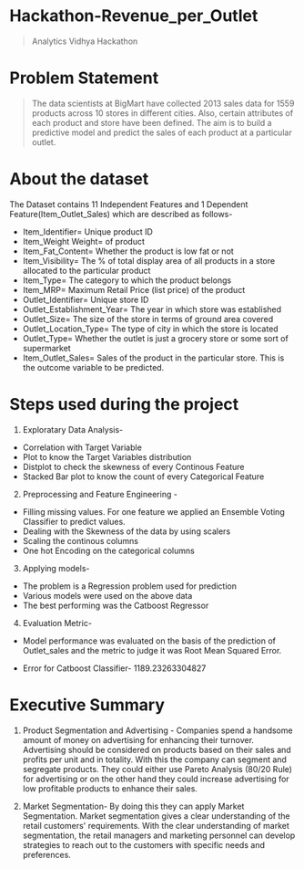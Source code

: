# Hackathon-Revenue_per_Outlet
>Analytics Vidhya Hackathon

# Problem Statement
> The data scientists at BigMart have collected 2013 sales data for 1559 products across 10 stores in different cities. Also, certain attributes of each product and store have been defined. The aim is to build a predictive model and predict the sales of each product at a particular outlet.

# About the dataset
The Dataset contains 11 Independent Features and 1 Dependent Feature(Item_Outlet_Sales) which are described as follows-
- Item_Identifier=	Unique product ID
- Item_Weight	Weight= of product
- Item_Fat_Content=	Whether the product is low fat or not
- Item_Visibility=	The % of total display area of all products in a store allocated to the particular product
- Item_Type=	The category to which the product belongs
- Item_MRP=	Maximum Retail Price (list price) of the product
- Outlet_Identifier=	Unique store ID
- Outlet_Establishment_Year=	The year in which store was established
- Outlet_Size=	The size of the store in terms of ground area covered
- Outlet_Location_Type=	The type of city in which the store is located
- Outlet_Type=	Whether the outlet is just a grocery store or some sort of supermarket
- Item_Outlet_Sales=	Sales of the product in the particular store. This is the outcome variable to be predicted.

# Steps used during the project
1) Exploratary Data Analysis- 
  - Correlation with Target Variable
  - Plot to know the Target Variables distribution
  - Distplot to check the skewness of every Continous Feature
  - Stacked Bar plot to know the count of every Categorical Feature
  
 2) Preprocessing and Feature Engineering -
  - Filling missing values. For one feature we applied an Ensemble Voting Classifier to predict values.
  - Dealing with the Skewness of the data by using scalers
  - Scaling the continous columns
  - One hot Encoding on the categorical columns
  
  3) Applying models-
  - The problem is a Regression problem used for prediction
  - Various models were used on the above data
  - The best performing was the Catboost Regressor
  
  4) Evaluation Metric-
   
   - Model performance was evaluated on the basis of the prediction of Outlet_sales and the metric to judge it was Root Mean Squared Error.
   
   - Error for Catboost Classifier- 1189.23263304827
     
     
# Executive Summary
1) Product Segmentation and Advertising -
  Companies spend a handsome amount of money on advertising for enhancing their turnover. Advertising should be considered on products based on their sales and profits per unit and in totality. With this the company can segment and segregate products. They could either use Pareto Analysis (80/20 Rule) for advertising or on the other hand they could increase advertising for low profitable products to enhance their sales.

2) Market Segmentation-
  By doing this they can apply Market Segmentation. Market segmentation gives a clear understanding of the retail customers' requirements. With the clear understanding of market segmentation, the retail managers and marketing personnel can develop strategies to reach out to the customers with specific needs and preferences.
